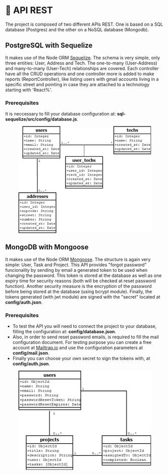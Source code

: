 # 📡 API REST
The project is composed of two different APIs REST. One is based on a SQL database (Postgres) and the other on a NoSQL database (Mongodb).

## PostgreSQL with Sequelize
It makes use of the Node ORM [Sequelize](https://sequelize.org/). The schema is very simple, only three entities: User, Address and Tech. The one-to-many (User-Address) and many-to-many (User-Tech) relationships are covered. Each controller have all the CRUD operations and one controller more is added to make reports (ReportController), like listing users with gmail accounts living in a specific street and pointing in case they are attached to a technology starting with 'React%'.

### Prerequisites
It is neccessary to fill your database configuration at: **sql-sequelize/src/config/database.js**.

<p align="center">
<img src="https://github.com/GuilleAngulo/api-rest/blob/master/sql-sequelize/img/diagram.png" width="420">
</p>

## MongoDB with Mongoose
It makes use of the Node ORM [Mongoose](https://mongoosejs.com/). The structure is again very simple: User, Task and Project. This API provides "forgot password" funcionality by sending by email a generated token to be used when changing the password. This token is stored at the database as well as one expiry time for security reasons (both will be checked at reset password function). Another security measure is the encryption of the password before being stored at the database (using bcrypt module). Finally, the tokens generated (with jwt module) are signed with the "secret" located at **config/auth.json**.

### Prerequisites
- To test the API you will need to connect the project to your database, filling the configuration at: **config/database.json**. 
- Also, in order to send reset password emails, is required to fill the mail configuration document. For testing purpose you can create a free account at [Mailtrap.io](https://mailtrap.io/) and use the configuration parameters at **config/mail.json**. 
- Finally you can choose your own secret to sign the tokens with, at **config/auth.json**.

<p align="center">
<img src="https://github.com/GuilleAngulo/api-rest/blob/master/nosql-mongoose/img/nosql-mongo.png" width="420">
</p>
